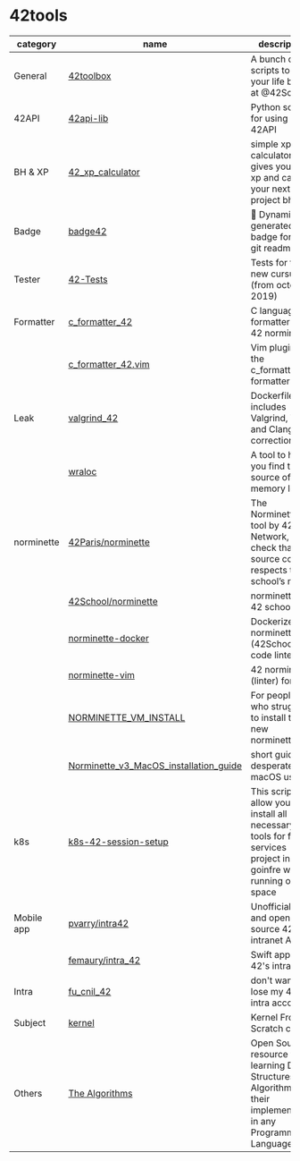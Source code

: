 # 42tools

| category   | name                                                                                                           | description                                                                                                          |
|------------|----------------------------------------------------------------------------------------------------------------|----------------------------------------------------------------------------------------------------------------------|
| General    | [42toolbox](https://github.com/alexandregv/42toolbox)                                                          | A bunch of scripts to make your life better at @42School                                                             |
| 42API      | [42api-lib](https://github.com/hivehelsinki/42api-lib)                                                         | Python script for using 42API                                                                                        |
| BH & XP    | [42_xp_calculator](https://github.com/cldidier/42_xp_calculator)                                               | simple xp calculator that gives you your xp and calc your next project bh gain                                       |
| Badge      | [badge42](https://github.com/JaeSeoKim/badge42)                                                                | 🚀 Dynamically generated 42 badge for your git readmes.                                                              |
| Tester     | [42-Tests](https://github.com/Kwevan/42-Tests)                                                                 | Tests for the new cursus (from october 2019)                                                                         |
| Formatter  | [c_formatter_42](https://github.com/dawnbeen/c_formatter_42)                                                   | C language formatter for 42 norminette                                                                               |
|            | [c_formatter_42.vim](https://github.com/cacharle/c_formatter_42.vim)                                           | Vim plugin for the c_formatter_42 formatter                                                                          |
| Leak       | [valgrind_42](https://github.com/grouville/valgrind_42)                                                        | Dockerfile that includes Valgrind, Vim and Clang for corrections                                                     |
|            | [wraloc](https://github.com/lorenuars19/wraloc)                                                                | A tool to help you find the source of your memory leaks.                                                             |
| norminette | [42Paris/norminette](https://github.com/42Paris/norminette)                                                    | The Norminette is a tool by 42 Network, to check that the source code respects the school’s norm.                    |
|            | [42School/norminette](https://github.com/42School/norminette)                                                  | norminette for 42 schools                                                                                            |
|            | [norminette-docker](https://github.com/alexandregv/norminette-docker)                                          | Dockerized norminette (42School's code linter)                                                                       |
|            | [norminette-vim](https://github.com/alexandregv/norminette-vim)                                                | 42 norminette (linter) for vim                                                                                       |
|            | [NORMINETTE_VM_INSTALL](https://github.com/Mazoise/NORMINETTE_VM_INSTALL)                                      | For people who struggle to install the new norminette                                                                |
|            | [Norminette_v3_MacOS_installation_guide](https://github.com/ftputGuigz/Norminette_v3_MacOS_installation_guide) | short guide for desperate macOS users                                                                                |
| k8s        | [k8s-42-session-setup](https://github.com/f0rkr/k8s-42-session-setup)                                          | This script allow you to install all necessary tools for ft-services project in goinfre without running out of space |
| Mobile app | [pvarry/intra42](https://github.com/pvarry/intra42)                                                            | Unofficial, free and open-source 42's intranet App.                                                                  |
|            | [femaury/intra_42](https://github.com/femaury/intra_42)                                                        | Swift app for 42's intranet                                                                                          |
| Intra      | [fu_cnil_42](https://github.com/jgengo/fu_cnil_42)                                                             | don't want to lose my 42 intra account                                                                               |
| Subject    | [kernel](https://github.com/42Workgroup/kernel)                                                                | Kernel From Scratch course                                                                                           |
| Others     | [The Algorithms](https://github.com/TheAlgorithms)                                                             | Open Source resource for learning Data Structures & Algorithms and their implementation in any Programming Language  |
